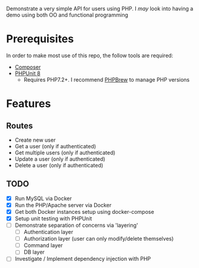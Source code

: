 Demonstrate a very simple API for users using PHP. I _may_ look into having a demo using both OO and functional programming

# Prerequisites

In order to make most use of this repo, the follow tools are required:
- [Composer](https://getcomposer.org/)
- [PHPUnit 8](https://phpunit.de/getting-started/phpunit-8.html)
    - Requires PHP7.2+. I recommend [PHPBrew](https://github.com/phpbrew/phpbrew) to manage PHP versions

# Features

## Routes

- Create new user
- Get a user (only if authenticated)
- Get multiple users (only if authenticated)
- Update a user (only if authenticated)
- Delete a user (only if authenticated)

## TODO

- [x] Run MySQL via Docker
- [x] Run the PHP/Apache server via Docker
- [x] Get both Docker instances setup using docker-compose
- [x] Setup unit testing with PHPUnit
- [ ] Demonstrate separation of concerns via 'layering'
    - [ ] Authentication layer
    - [ ] Authorization layer (user can only modify/delete themselves)
    - [ ] Command layer
    - [ ] DB layer
- [ ] Investigate / Implement dependency injection with PHP
